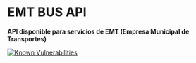 # EMT BUS API
**API disponible para servicios de EMT (Empresa Municipal de Transportes)**

<a href="https://snyk.io/test/github/lorengamboa/emt-bus"><img src="https://snyk.io/test/github/lorengamboa/emt-bus/badge.svg" alt="Known Vulnerabilities" data-canonical-src="https://snyk.io/test/github/lorengamboa/emt-bus" style="max-width:100%;"></a>
